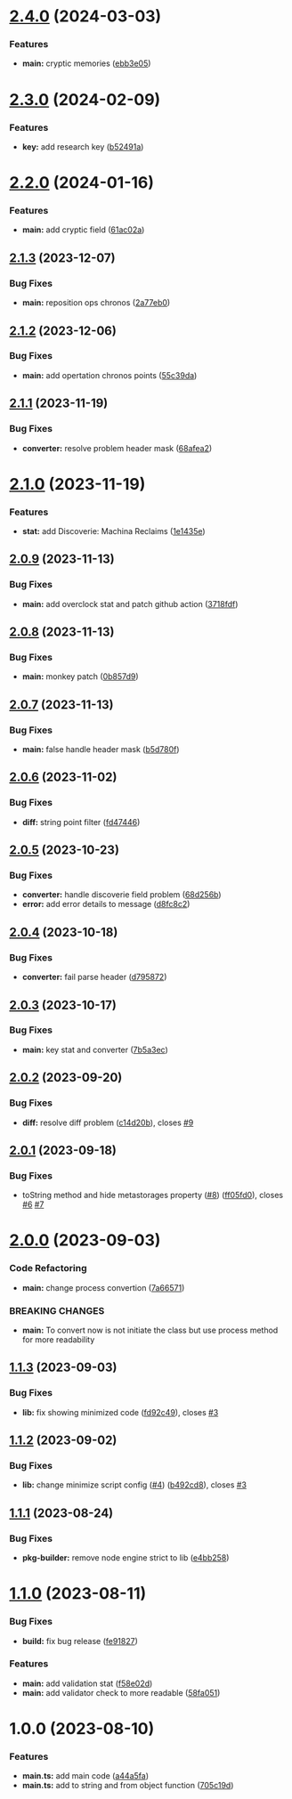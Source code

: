 # [2.4.0](https://github.com/haloivanid/ingress-prime-stat/compare/v2.3.0...v2.4.0) (2024-03-03)


### Features

* **main:** cryptic memories ([ebb3e05](https://github.com/haloivanid/ingress-prime-stat/commit/ebb3e05766e1d08886c68f9b4f9abcdf055d0060))

# [2.3.0](https://github.com/haloivanid/ingress-prime-stat/compare/v2.2.0...v2.3.0) (2024-02-09)


### Features

* **key:** add research key ([b52491a](https://github.com/haloivanid/ingress-prime-stat/commit/b52491a1d2e01f8fd60fecec91bb6fdc92bb56f5))

# [2.2.0](https://github.com/haloivanid/ingress-prime-stat/compare/v2.1.3...v2.2.0) (2024-01-16)


### Features

* **main:** add cryptic field ([61ac02a](https://github.com/haloivanid/ingress-prime-stat/commit/61ac02a073d23a7021c72c74c27d258488c2f329))

## [2.1.3](https://github.com/haloivanid/ingress-prime-stat/compare/v2.1.2...v2.1.3) (2023-12-07)


### Bug Fixes

* **main:** reposition ops chronos ([2a77eb0](https://github.com/haloivanid/ingress-prime-stat/commit/2a77eb0d392a5ce76f5432af8ec0a1e74fdf53d8))

## [2.1.2](https://github.com/haloivanid/ingress-prime-stat/compare/v2.1.1...v2.1.2) (2023-12-06)


### Bug Fixes

* **main:** add opertation chronos points ([55c39da](https://github.com/haloivanid/ingress-prime-stat/commit/55c39daac0baaaa5f4b4e4ac1ec19186e9fdfaa1))

## [2.1.1](https://github.com/haloivanid/ingress-prime-stat/compare/v2.1.0...v2.1.1) (2023-11-19)


### Bug Fixes

* **converter:** resolve problem header mask ([68afea2](https://github.com/haloivanid/ingress-prime-stat/commit/68afea23feec41e26e769d6a35c5be2548e4def0))

# [2.1.0](https://github.com/haloivanid/ingress-prime-stat/compare/v2.0.9...v2.1.0) (2023-11-19)


### Features

* **stat:** add Discoverie: Machina Reclaims ([1e1435e](https://github.com/haloivanid/ingress-prime-stat/commit/1e1435ef453bf898fd45300f9a39392b8a721546))

## [2.0.9](https://github.com/haloivanid/ingress-prime-stat/compare/v2.0.8...v2.0.9) (2023-11-13)


### Bug Fixes

* **main:** add overclock stat and patch github action ([3718fdf](https://github.com/haloivanid/ingress-prime-stat/commit/3718fdf63cf1b71253138be69faef28ec472a140))

## [2.0.8](https://github.com/haloivanid/ingress-prime-stat/compare/v2.0.7...v2.0.8) (2023-11-13)


### Bug Fixes

* **main:** monkey patch ([0b857d9](https://github.com/haloivanid/ingress-prime-stat/commit/0b857d9c6c05f8dafab1ca46538974e7078214b0))

## [2.0.7](https://github.com/haloivanid/ingress-prime-stat/compare/v2.0.6...v2.0.7) (2023-11-13)


### Bug Fixes

* **main:** false handle header mask ([b5d780f](https://github.com/haloivanid/ingress-prime-stat/commit/b5d780f0879cd4ccb193d0b85496d28162227dc4))

## [2.0.6](https://github.com/haloivanid/ingress-prime-stat/compare/v2.0.5...v2.0.6) (2023-11-02)


### Bug Fixes

* **diff:** string point filter ([fd47446](https://github.com/haloivanid/ingress-prime-stat/commit/fd47446c153d2fa19a346a435dbd2c75084d5ddf))

## [2.0.5](https://github.com/haloivanid/ingress-prime-stat/compare/v2.0.4...v2.0.5) (2023-10-23)


### Bug Fixes

* **converter:** handle discoverie field problem ([68d256b](https://github.com/haloivanid/ingress-prime-stat/commit/68d256b3fec1fb09ec5c6a23f7c4a6f23ca8254e))
* **error:** add error details to message ([d8fc8c2](https://github.com/haloivanid/ingress-prime-stat/commit/d8fc8c29694188418423b7b0ad288fde784727bc))

## [2.0.4](https://github.com/haloivanid/ingress-prime-stat/compare/v2.0.3...v2.0.4) (2023-10-18)


### Bug Fixes

* **converter:** fail parse header ([d795872](https://github.com/haloivanid/ingress-prime-stat/commit/d79587273a5a48642fb6d13ca8058524fda5ad3f))

## [2.0.3](https://github.com/haloivanid/ingress-prime-stat/compare/v2.0.2...v2.0.3) (2023-10-17)


### Bug Fixes

* **main:** key stat and converter ([7b5a3ec](https://github.com/haloivanid/ingress-prime-stat/commit/7b5a3ec7dfc13b7207a6d84143688f0d26adc576))

## [2.0.2](https://github.com/haloivanid/ingress-prime-stat/compare/v2.0.1...v2.0.2) (2023-09-20)


### Bug Fixes

* **diff:** resolve diff problem ([c14d20b](https://github.com/haloivanid/ingress-prime-stat/commit/c14d20bc6448b7dc0e1f7a41cedb565b14d03574)), closes [#9](https://github.com/haloivanid/ingress-prime-stat/issues/9)

## [2.0.1](https://github.com/haloivanid/ingress-prime-stat/compare/v2.0.0...v2.0.1) (2023-09-18)


### Bug Fixes

* toString method and hide metastorages property ([#8](https://github.com/haloivanid/ingress-prime-stat/issues/8)) ([ff05fd0](https://github.com/haloivanid/ingress-prime-stat/commit/ff05fd08163a07892e56cb54051e549525fc1056)), closes [#6](https://github.com/haloivanid/ingress-prime-stat/issues/6) [#7](https://github.com/haloivanid/ingress-prime-stat/issues/7)

# [2.0.0](https://github.com/haloivanid/ingress-prime-stat/compare/v1.1.3...v2.0.0) (2023-09-03)


### Code Refactoring

* **main:** change process convertion ([7a66571](https://github.com/haloivanid/ingress-prime-stat/commit/7a6657116d124bf01814cd71ae1c9a7f1c7918fd))


### BREAKING CHANGES

* **main:** To convert now is not initiate the class but use process method for more
readability

## [1.1.3](https://github.com/haloivanid/ingress-prime-stat/compare/v1.1.2...v1.1.3) (2023-09-03)


### Bug Fixes

* **lib:** fix showing minimized code ([fd92c49](https://github.com/haloivanid/ingress-prime-stat/commit/fd92c495447a044b37bb5362cc59aa90210aa9ec)), closes [#3](https://github.com/haloivanid/ingress-prime-stat/issues/3)

## [1.1.2](https://github.com/haloivanid/ingress-prime-stat/compare/v1.1.1...v1.1.2) (2023-09-02)


### Bug Fixes

* **lib:** change minimize script config ([#4](https://github.com/haloivanid/ingress-prime-stat/issues/4)) ([b492cd8](https://github.com/haloivanid/ingress-prime-stat/commit/b492cd851eb1e8bec35f4e313fe91be873ff4a1f)), closes [#3](https://github.com/haloivanid/ingress-prime-stat/issues/3)

## [1.1.1](https://github.com/haloivanid/ingress-prime-stat/compare/v1.1.0...v1.1.1) (2023-08-24)


### Bug Fixes

* **pkg-builder:** remove node engine strict to lib ([e4bb258](https://github.com/haloivanid/ingress-prime-stat/commit/e4bb258cccc7038fe74a29a2fe42e2a990d701fb))

# [1.1.0](https://github.com/haloivanid/ingress-prime-stat/compare/v1.0.0...v1.1.0) (2023-08-11)


### Bug Fixes

* **build:** fix bug release ([fe91827](https://github.com/haloivanid/ingress-prime-stat/commit/fe9182731093936ec2456da168684a08ffbb1cd6))


### Features

* **main:** add validation stat ([f58e02d](https://github.com/haloivanid/ingress-prime-stat/commit/f58e02d2ad4c5d03effdf72bfd10d88247851e62))
* **main:** add validator check to more readable ([58fa051](https://github.com/haloivanid/ingress-prime-stat/commit/58fa051b12e74f2f9cceed678cd0aed1bd69080d))

# 1.0.0 (2023-08-10)


### Features

* **main.ts:** add main code ([a44a5fa](https://github.com/haloivanid/ingress-prime-stat/commit/a44a5fa1b8b395448ef984c07ac6bd0bb09e7836))
* **main.ts:** add to string and from object function ([705c19d](https://github.com/haloivanid/ingress-prime-stat/commit/705c19d3efc24f0e90cc45ae50536d88d9c43888))
